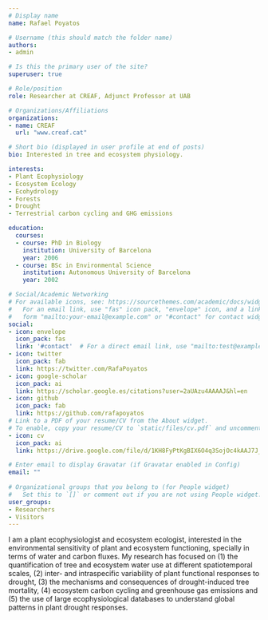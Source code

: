 ```yaml
---
# Display name
name: Rafael Poyatos

# Username (this should match the folder name)
authors:
- admin

# Is this the primary user of the site?
superuser: true

# Role/position
role: Researcher at CREAF, Adjunct Professor at UAB

# Organizations/Affiliations
organizations:
- name: CREAF
  url: "www.creaf.cat"

# Short bio (displayed in user profile at end of posts)
bio: Interested in tree and ecosystem physiology.

interests:
- Plant Ecophysiology
- Ecosystem Ecology
- Ecohydrology
- Forests
- Drought
- Terrestrial carbon cycling and GHG emissions

education:
  courses:
  - course: PhD in Biology
    institution: University of Barcelona
    year: 2006
  - course: BSc in Environmental Science
    institution: Autonomous University of Barcelona
    year: 2002

# Social/Academic Networking
# For available icons, see: https://sourcethemes.com/academic/docs/widgets/#icons
#   For an email link, use "fas" icon pack, "envelope" icon, and a link in the
#   form "mailto:your-email@example.com" or "#contact" for contact widget.
social:
- icon: envelope
  icon_pack: fas
  link: '#contact'  # For a direct email link, use "mailto:test@example.org".
- icon: twitter
  icon_pack: fab
  link: https://twitter.com/RafaPoyatos
- icon: google-scholar
  icon_pack: ai
  link: https://scholar.google.es/citations?user=2aUAzu4AAAAJ&hl=en
- icon: github
  icon_pack: fab
  link: https://github.com/rafapoyatos
# Link to a PDF of your resume/CV from the About widget.
# To enable, copy your resume/CV to `static/files/cv.pdf` and uncomment the lines below.  
- icon: cv
  icon_pack: ai
  link: https://drive.google.com/file/d/1KH8FyPtKgBIX6O4q3SojOc4kAAJ7J_8n/view?usp=sharing

# Enter email to display Gravatar (if Gravatar enabled in Config)
email: ""
  
# Organizational groups that you belong to (for People widget)
#   Set this to `[]` or comment out if you are not using People widget.  
user_groups:
- Researchers
- Visitors
---
```


I am a plant ecophysiologist and ecosystem ecologist, interested in the environmental sensitivity of plant and ecosystem functioning, specially in terms of water and carbon fluxes.  My research has focused on  (1) the quantification of tree and ecosystem water use at different spatiotemporal scales, (2) inter- and intraspecific variability of plant functional responses to drought, (3) the mechanisms and consequences of drought-induced tree mortality, (4) ecosystem carbon cycling and greenhouse gas emissions and (5) the use of large ecophysiological databases to understand global patterns in plant drought responses.
